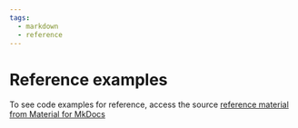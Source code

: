```yaml
---
tags:
  - markdown
  - reference
---
```


# Reference examples

To see code examples for reference, access the source <a href="https://squidfunk.github.io/mkdocs-material/reference/" target="_blank">reference material from Material for MkDocs</a>

